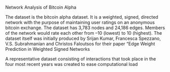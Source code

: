 Network Analysis of Bitcoin Alpha

The dataset  is the bitcoin alpha dataset. It is a weighted, signed, directed network with the purpose of maintaining user ratings on an anonymous bitcoin exchange. The dataset has 3,783 nodes and 24,186 edges. 
Members of the network would rate each other from –10 (lowest) to 10 (highest). 
The dataset itself was initially produced by Srijan Kumar, Francesca Spezzano, V.S. Subrahmanian and Christos Faloutsos for their paper “Edge Weight Prediction in Weighted Signed Networks

A representative dataset consisting of interactions that took place in the four most recent years was created to ease computational load
